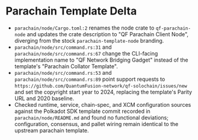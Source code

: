 # Parachain Template Delta

- `parachain/node/Cargo.toml:2` renames the node crate to `qf-parachain-node` and updates the crate description to "QF
Parachain Client Node", diverging from the stock `parachain-template-node` branding.
- `parachain/node/src/command.rs:31` and `parachain/node/src/command.rs:67` change the CLI-facing implementation name to
"QF Network Bridging Gadget" instead of the template's "Parachain Collator Template".
- `parachain/node/src/command.rs:53` and `parachain/node/src/command.rs:89` point support requests to
`https://github.com/QuantumFusion-network/qf-solochain/issues/new` and set the copyright start year to 2024, replacing
the template's Parity URL and 2020 baseline.
- Checked runtime, service, chain-spec, and XCM configuration sources against the Polkadot SDK template commit recorded
in `parachain/node/README.md` and found no functional deviations; configuration, consensus, and pallet wiring remain
identical to the upstream parachain template.
